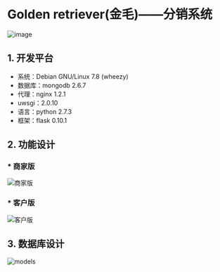 # Golden retriever(金毛)——分销系统
![image](http://pic2.aigou.com/upload/shopping/2008/05/25/65883244.jpg!snapIs)

## 1. 开发平台
- 系统：Debian GNU/Linux 7.8 (wheezy)
- 数据库：mongodb 2.6.7
- 代理：nginx 1.2.1
- uwsgi：2.0.10
- 语言：python 2.7.3
- 框架：flask 0.10.1

## 2. 功能设计
### * 商家版
![商家版](http://7sbpjh.com1.z0.glb.clouddn.com/golden_design%2Fshop.png)
### * 客户版
![客户版](http://7sbpjh.com1.z0.glb.clouddn.com/golden_design%2Fconsumer.png)


## 3. 数据库设计
![models](http://7sbpjh.com1.z0.glb.clouddn.com/golden_design%2Fdb_model.png)
